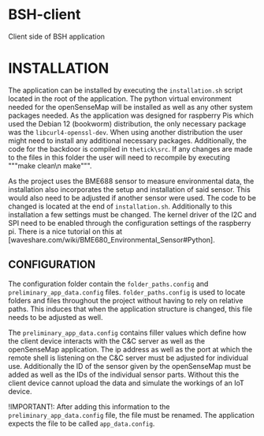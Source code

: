 # BSH-client
Client side of BSH application

# INSTALLATION
The application can be installed by executing the `installation.sh` script located in the root of the application. The python virtual environment needed for the openSenseMap will be installed as well as any other system packages needed. As the application was designed for raspberry Pis which used the Debian 12 (bookworm) distribution, the only necessary package was the `libcurl4-openssl-dev`. When using another distribution the user might need to install any additional necessary packages. Additionally, the code for the backdoor is compiled in `thetick\src`. If any changes are made to the files in this folder the user will need to recompile by executing """make clean\n make""".

As the project uses the BME688 sensor to measure environmental data, the installation also incorporates the setup and installation of said sensor. This would also need to be adjusted if another sensor were used. The code to be changed is located at the end of `installation.sh`. Additionally to this installation a few settings must be changed. The kernel driver of the I2C and SPI need to be enabled through the configuration settings of the raspberry pi. There is a nice tutorial on this at [waveshare.com/wiki/BME680_Environmental_Sensor#Python].


## CONFIGURATION

The configuration folder contain the `folder_paths.config` and `preliminary_app_data.config` files. `folder_paths.config` is used to locate folders and files throughout the project without having to rely on relative paths. This induces that when the application structure is changed, this file needs to be adjusted as well. 

The `preliminary_app_data.config` contains filler values which define how the client device interacts with the C&C server as well as the openSenseMap application. The ip address as well as the port at which the remote shell is listening on the C&C server must be adjusted for individual use. Additionally the ID of the sensor given by the openSenseMap must be added as well as the IDs of the individual sensor parts. Without this the client device cannot upload the data and simulate the workings of an IoT device.

!IMPORTANT!: After adding this information to the `preliminary_app_data.config` file, the file must be renamed. The application expects the file to be called `app_data.config`.

